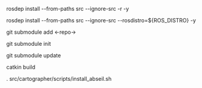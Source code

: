 rosdep install --from-paths src --ignore-src -r -y

rosdep install --from-paths src --ignore-src --rosdistro=${ROS_DISTRO} -y

git submodule add <-repo->

git submodule init

git submodule update

catkin build

. src/cartographer/scripts/install_abseil.sh